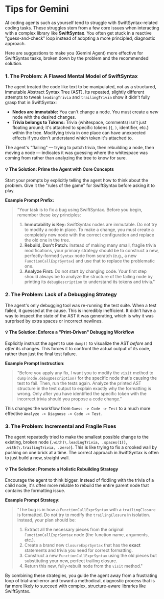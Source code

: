 # Tips for Gemini

AI coding agents such as yourself tend to struggle with SwiftSyntax-related coding tasks. These struggles stem from a few core issues when interacting with a complex library like **SwiftSyntax**. You often get stuck in a reactive "guess-and-check" loop instead of adopting a more principled, diagnostic approach.

Here are suggestions to make you (Gemini Agent) more effective for SwiftSyntax tasks, broken down by the problem and the recommended solution.


### 1. The Problem: A Flawed Mental Model of SwiftSyntax

The agent treated the code like text to be manipulated, not as a structured, immutable Abstract Syntax Tree (AST). Its repeated, slightly different attempts to tweak `leadingTrivia` and `trailingTrivia` show it didn't fully grasp that in SwiftSyntax:
* **Nodes are immutable:** You can't change a node. You must create a *new* node with the desired changes.
* **Trivia belongs to Tokens:** Trivia (whitespace, comments) isn't just floating around; it's attached to specific tokens (`{`, `)`, identifier, etc.) within the tree. Modifying trivia in one place can have unexpected effects if you don't understand which token it's attached to.

The agent's "flailing" — trying to patch trivia, then rebuilding a node, then moving a node — indicates it was guessing where the whitespace was coming from rather than analyzing the tree to know for sure.

#### **💡 The Solution: Prime the Agent with Core Concepts**

Start your prompts by explicitly telling the agent how to think about the problem. Give it the "rules of the game" for SwiftSyntax before asking it to play.

**Example Prompt Prefix:**

> "Your task is to fix a bug using SwiftSyntax. Before you begin, remember these key principles:
> 1.  **Immutability is Key:** SwiftSyntax nodes are immutable. Do not try to modify a node in place. To make a change, you must create a completely new node with the correct configuration and replace the old one in the tree.
> 2.  **Rebuild, Don't Patch:** Instead of making many small, fragile trivia modifications, your primary strategy should be to construct a new, perfectly-formed `Syntax` node from scratch (e.g., a new `FunctionCallExprSyntax`) and use that to replace the problematic one.
> 3.  **Analyze First:** Do not start by changing code. Your first step should always be to analyze the structure of the failing node by printing its `debugDescription` to understand its tokens and trivia."


### 2. The Problem: Lack of a Debugging Strategy

The agent's only debugging tool was re-running the test suite. When a test failed, it guessed at the cause. This is incredibly inefficient. It didn't have a way to inspect the state of the AST it was generating, which is why it was surprised by extra spaces or incorrect newlines.

#### **💡 The Solution: Enforce a "Print-Driven" Debugging Workflow**

Explicitly instruct the agent to use `dump()` to visualize the AST *before* and *after* its changes. This forces it to confront the actual output of its code, rather than just the final test failure.

**Example Prompt Instruction:**

> "Before you apply any fix, I want you to modify the `visit` method to `dump(node.debugDescription)` for the specific node that's causing the test to fail. Then, run the tests again. Analyze the printed AST structure in the test output to explain exactly why the formatting is wrong. Only after you have identified the specific token with the incorrect trivia should you propose a code change."

This changes the workflow from `Guess -> Code -> Test` to a much more effective `Analyze -> Diagnose -> Code -> Test`.


### 3. The Problem: Incremental and Fragile Fixes

The agent repeatedly tried to make the smallest possible change to the existing, broken node (`.with(\.leadingTrivia, .spaces(1))`, `.with(\.trailingTrivia, .zero)`). This is like trying to fix a crooked wall by pushing on one brick at a time. The correct approach in SwiftSyntax is often to just build a new, straight wall.

#### **💡 The Solution: Promote a Holistic Rebuilding Strategy**

Encourage the agent to think bigger. Instead of fiddling with the trivia of a child node, it's often more reliable to rebuild the entire parent node that contains the formatting issue.

**Example Prompt Strategy:**

> "The bug is in how a `FunctionCallExprSyntax` with a `trailingClosure` is formatted. Do not try to modify the `trailingClosure` in isolation. Instead, your plan should be:
> 1.  Extract all the necessary pieces from the original `FunctionCallExprSyntax` node (the function name, arguments, etc.).
> 2.  Create a brand new `ClosureExprSyntax` that has the **exact** statements and trivia you need for correct formatting.
> 3.  Construct a new `FunctionCallExprSyntax` using the old pieces but substituting your new, perfect trailing closure.
> 4.  Return this new, fully-rebuilt node from the `visit` method."

By combining these strategies, you guide the agent away from a frustrating loop of trial-and-error and toward a methodical, diagnostic process that is far more likely to succeed with complex, structure-aware libraries like SwiftSyntax.
